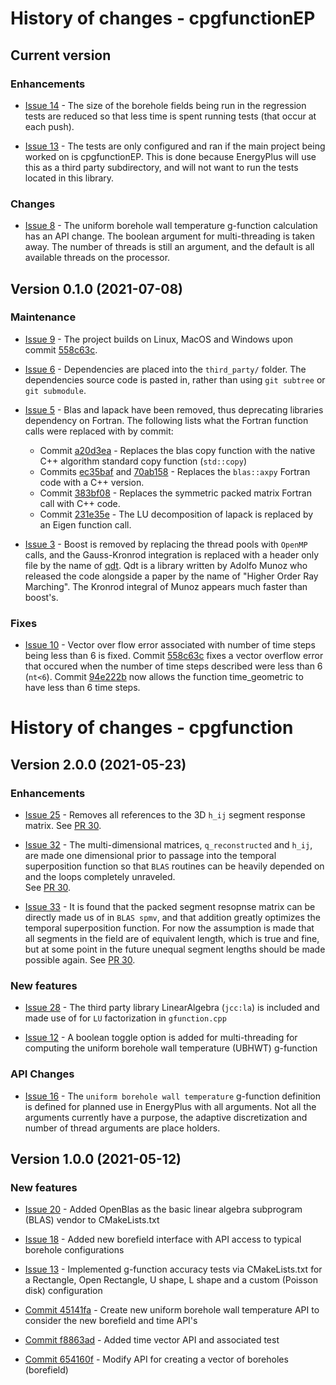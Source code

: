 # History of changes - cpgfunctionEP

## Current version

### Enhancements

* [Issue 14](https://github.com/j-c-cook/cpgfunctionEP/issues/14) - The size of 
  the borehole fields being run in the regression tests are reduced so that less 
  time is spent running tests (that occur at each push). 
  
* [Issue 13](https://github.com/j-c-cook/cpgfunctionEP/issues/13) - The tests 
  are only configured and ran if the main project being worked on is 
  cpgfunctionEP. This is done because EnergyPlus will use this as a third party
  subdirectory, and will not want to run the tests located in this library. 
  
### Changes

* [Issue 8](https://github.com/j-c-cook/cpgfunctionEP/issues/8) - The uniform 
  borehole wall temperature g-function calculation has an API change. The 
  boolean argument for multi-threading is taken away. The number of threads is 
  still an argument, and the default is all available threads on the processor. 

## Version 0.1.0 (2021-07-08)

### Maintenance
  
* [Issue 9](https://github.com/j-c-cook/cpgfunctionEP/issues/9) - The project builds on Linux, MacOS and Windows upon
  commit [558c63c](https://github.com/j-c-cook/cpgfunctionEP/pull/1/commits/558c63c9b5c4041282fdb473327463b8fe183fbd).
  
* [Issue 6](https://github.com/j-c-cook/cpgfunctionEP/issues/6) - Dependencies are placed into the `third_party/`
  folder. The dependencies source code is pasted in, rather than using `git subtree` or `git submodule`.
  
* [Issue 5](https://github.com/j-c-cook/cpgfunctionEP/issues/5) - Blas and lapack have been removed, thus deprecating
  libraries dependency on Fortran. The following lists what the Fortran function calls were replaced with by commit:
  - Commit [a20d3ea](https://github.com/j-c-cook/cpgfunctionEP/pull/1/commits/a20d3eacec67d5994b65d6716774c50404e26428) - 
  Replaces the blas copy function with the native C++ algorithm standard copy function (`std::copy`)
  - Commits [ec35baf](https://github.com/j-c-cook/cpgfunctionEP/pull/1/commits/ec35baf21025bb61a105ac9edd06e1e348676702) 
  and [70ab158](https://github.com/j-c-cook/cpgfunctionEP/pull/1/commits/70ab1585d0efe5dd53dca90f3cf5685585030ef9) - 
  Replaces the `blas::axpy` Fortran code with a C++ version. 
  - Commit [383bf08](https://github.com/j-c-cook/cpgfunctionEP/pull/1/commits/383bf08f31d020af2cabe63d0d8b86eb4bbb8191) -
  Replaces the symmetric packed matrix Fortran call with C++ code. 
  - Commit [231e35e](https://github.com/j-c-cook/cpgfunctionEP/pull/1/commits/231e35ea416fe0943514cc82dc79238f3f2b79dd) - The 
  LU decomposition of lapack is replaced by an Eigen function call.
  
* [Issue 3](https://github.com/j-c-cook/cpgfunctionEP/issues/3) - Boost is removed by replacing the thread pools with 
  `OpenMP` calls, and the Gauss-Kronrod integration is replaced with a header only file by the name of 
  [qdt](https://github.com/j-c-cook/cpgfunctionEP/tree/MilestoneV0.1/third_party/qdt-master). Qdt is a library 
  written by Adolfo Munoz who released the code alongside a paper by the name of "Higher Order Ray Marching". 
  The Kronrod integral of Munoz appears much faster than boost's. 
  
  
### Fixes
  
* [Issue 10](https://github.com/j-c-cook/cpgfunctionEP/issues/10) - Vector over flow error associated with number of 
  time steps being less than 6 is fixed. 
  Commit [558c63c](https://github.com/j-c-cook/cpgfunctionEP/commit/558c63c9b5c4041282fdb473327463b8fe183fbd)
  fixes a vector overflow error that occured when the number of time steps described were less than 6 (`nt<6`). Commit
  [94e222b](https://github.com/j-c-cook/cpgfunctionEP/commit/94e222bb0cf670f1a4f3058bd1b7b6c7f8bf8233) now allows the 
  function time_geometric to have less than 6 time steps. 


# History of changes - cpgfunction

## Version 2.0.0 (2021-05-23)

### Enhancements

* [Issue 25](https://github.com/j-c-cook/cpgfunction/issues/25) - Removes all references to the 3D `h_ij`
  segment response matrix. See [PR 30](https://github.com/j-c-cook/cpgfunction/pull/30).

* [Issue 32](https://github.com/j-c-cook/cpgfunction/issues/32) - The multi-dimensional matrices, 
  `q_reconstructed` and `h_ij`, are made one dimensional prior to passage into the temporal superposition
  function so that `BLAS` routines can be heavily depended on and the loops completely unraveled.  
  See [PR 30](https://github.com/j-c-cook/cpgfunction/pull/30).

* [Issue 33](https://github.com/j-c-cook/cpgfunction/issues/33) - It is found that the 
  packed segment resopnse matrix can be directly made us of in `BLAS spmv`, and that addition
  greatly optimizes the temporal superposition function. For now the assumption is made that all
  segments in the field are of equivalent length, which is true and fine, but at some point in the
  future unequal segment lengths should be made possible again. 
  See [PR 30](https://github.com/j-c-cook/cpgfunction/pull/30).

### New features

* [Issue 28](https://github.com/j-c-cook/cpgfunction/issues/28) -
  The third party library LinearAlgebra (`jcc:la`) is included and made use of for `LU`
  factorization in `gfunction.cpp`

* [Issue 12](https://github.com/j-c-cook/cpgfunction/issues/12) -
  A boolean toggle option is added for multi-threading for computing the 
  uniform borehole wall temperature (UBHWT) g-function

### API Changes

* [Issue 16](https://github.com/j-c-cook/cpgfunction/issues/16) - The `uniform borehole wall temperature` 
  g-function definition is defined for planned use in EnergyPlus with all arguments. Not all the arguments
  currently have a purpose, the adaptive discretization and number of thread arguments are place holders.

## Version 1.0.0 (2021-05-12)

### New features

* [Issue 20](https://github.com/j-c-cook/cpgfunction/issues/20) - 
  Added OpenBlas as the basic linear algebra subprogram (BLAS) vendor to CMakeLists.txt

* [Issue 18](https://github.com/j-c-cook/cpgfunction/issues/18) - 
  Added new borefield interface with API access to typical borehole configurations

* [Issue 13](https://github.com/j-c-cook/cpgfunction/issues/13) - 
  Implemented g-function accuracy tests via CMakeLists.txt for a Rectangle, Open Rectangle, U shape, 
  L shape and a custom (Poisson disk) configuration

* [Commit 45141fa](https://github.com/j-c-cook/cpgfunction/pull/14/commits/45141fa745d92ac8a08eea2a06801d7a01fac367) - 
  Create new uniform borehole wall temperature API to consider the new borefield and time API's

* [Commit f8863ad](https://github.com/j-c-cook/cpgfunction/pull/14/commits/f8863ad6879bdcb43d8bbed48ab1be1701eb56f5) - 
  Added time vector API and associated test

* [Commit 654160f](https://github.com/j-c-cook/cpgfunction/pull/14/commits/654160f9b508f57b917fc0630437cff726dc8440) - 
  Modify API for creating a vector of boreholes (borefield)




